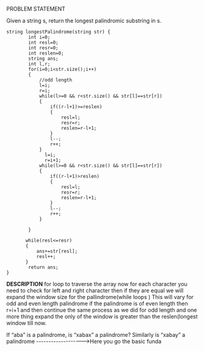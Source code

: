 PROBLEM STATEMENT

Given a string s, return the longest palindromic substring in s.


```
string longestPalindrome(string str) {
        int i=0;
        int resl=0;
        int resr=0;
        int reslen=0;
        string ans;
        int l,r;
        for(i=0;i<str.size();i++)
        {
            //odd length
            l=i;
            r=i;
            while(l>=0 && r<str.size() && str[l]==str[r])
            {
                if((r-l+1)>=reslen)
                {
                    resl=l;
                    resr=r;
                    reslen=r-l+1;
                }
                l--;
                r++;
            }
              l=i;
              r=i+1;
            while(l>=0 && r<str.size() && str[l]==str[r])
            {
                if((r-l+1)>reslen)
                {
                    resl=l;
                    resr=r;
                    reslen=r-l+1;
                }
                l--;
                r++;
            }
           
        }
        
       while(resl<=resr)
       {
           ans+=str[resl];
           resl++;
       }
        return ans;
}   
```

**DESCRIPTION**
for loop to traverse the array 
now for each character you need to check for left and right character then if they are equal we will expand the window size for the pallindrome(while loops )
This will vary for odd and even length palindrome if the palindrome is of even length then r=i+1 and then continue the same process as we did for odd length
and one more thing expand the only of the window is greater than the reslen(longest window till now.

If “aba” is a palindrome, is “xabax” a palindrome? Similarly is “xabay” a palindrome ------------------->Here you go the basic funda
